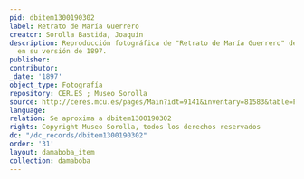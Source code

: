 ```yaml
---
pid: dbitem1300190302
label: Retrato de María Guerrero
creator: Sorolla Bastida, Joaquín
description: Reproducción fotográfica de "Retrato de María Guerrero" de Joaquín Sorolla
  en su versión de 1897.
publisher:
contributor:
_date: '1897'
object_type: Fotografía
repository: CER.ES ; Museo Sorolla
source: http://ceres.mcu.es/pages/Main?idt=9141&inventary=81583&table=FDOC&museum=MSM
language:
relation: Se aproxima a dbitem1300190302
rights: Copyright Museo Sorolla, todos los derechos reservados
dc: "/dc_records/dbitem1300190302"
order: '31'
layout: damaboba_item
collection: damaboba
---
```

